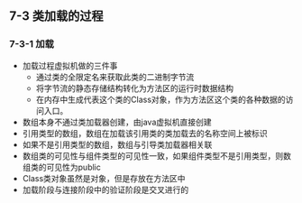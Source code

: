 ## 7-3 类加载的过程

### 7-3-1 加载

- 加载过程虚拟机做的三件事
  - 通过类的全限定名来获取此类的二进制字节流
  - 将字节流的静态存储结构转化为方法区的运行时数据结构
  - 在内存中生成代表这个类的Class对象，作为方法区这个类的各种数据的访问入口。
- 数组本身不通过类加载器创建，由java虚拟机直接创建
- 引用类型的数组，数组在加载该引用类的类加载去的名称空间上被标识
- 如果不是引用类型的数组，数组与引导类加载器相关联
- 数组类的可见性与组件类型的可见性一致，如果组件类型不是引用类型，则数组类的可见性为public
- Class类对象虽然是对象，但是存放在方法区中
- 加载阶段与连接阶段中的验证阶段是交叉进行的